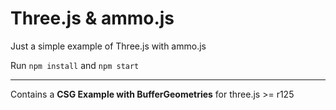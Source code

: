 # Three.js & ammo.js

Just a simple example of Three.js with ammo.js

Run `npm install` and `npm start`

---

Contains a **CSG Example with BufferGeometries** for three.js >= r125
